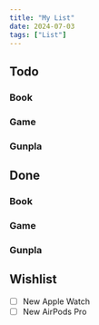 ```yaml
---
title: "My List"
date: 2024-07-03
tags: ["List"]
---
```


## Todo

### Book

### Game

### Gunpla

## Done

### Book

### Game

### Gunpla

## Wishlist

- [ ] New Apple Watch
- [ ] New AirPods Pro